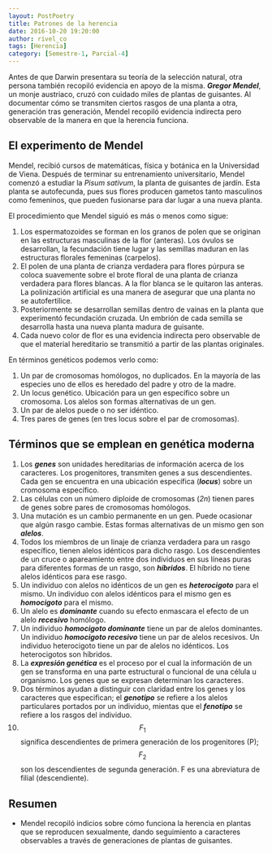 ```yaml
---
layout: PostPoetry
title: Patrones de la herencia
date: 2016-10-20 19:20:00
author: rivel_co
tags: [Herencia]
category: [Semestre-1, Parcial-4]
---
```


Antes de que Darwin presentara su teoría de la selección natural, otra persona también recopiló evidencia en apoyo de la misma. ***Gregor Mendel***, un monje austriaco, cruzó con cuidado miles de plantas de guisantes. Al documentar cómo se transmiten ciertos rasgos de una planta a otra, generación tras generación, Mendel recopiló evidencia indirecta pero observable de la manera en que la herencia funciona.

## El experimento de Mendel

Mendel, recibió cursos de matemáticas, física y botánica en la Universidad de Viena. Después de terminar su entrenamiento universitario, Mendel comenzó a estudiar la *Pisum sativum*, la planta de guisantes de jardín. Esta planta se autofecunda, pues sus flores producen gametos tanto masculinos como femeninos, que pueden fusionarse para dar lugar a una nueva planta.

El procedimiento que Mendel siguió es más o menos como sigue:

1. Los espermatozoides se forman en los granos de polen que se originan en las estructuras masculinas de la flor (anteras). Los óvulos se desarrollan, la fecundación tiene lugar y las semillas maduran en las estructuras florales femeninas (carpelos).
2. El polen de una planta de crianza verdadera para flores púrpura se coloca suavemente sobre el brote floral de una planta de crianza verdadera para flores blancas. A la flor blanca se le quitaron las anteras. La polinización artificial es una manera de asegurar que una planta no se autofertilice.
3. Posteriormente se desarrollan semillas dentro de vainas en la planta que experimentó fecundación cruzada. Un embrión de cada semilla se desarrolla hasta una nueva planta madura de guisante.
4. Cada nuevo color de flor es una evidencia indirecta pero observable de que el material hereditario se transmitió a partir de las plantas originales.

En términos genéticos podemos verlo como:

1. Un par de cromosomas homólogos, no duplicados. En la mayoría de las especies uno de ellos es heredado del padre y otro de la madre.
2. Un locus genético. Ubicación para un gen específico sobre un cromosoma. Los alelos son formas alternativas de un gen.
3. Un par de alelos puede o no ser idéntico.
4. Tres pares de genes (en tres locus sobre el par de cromosomas).

## Términos que se emplean en genética moderna

1. Los ***genes*** son unidades hereditarias de información acerca de los caracteres. Los progenitores, transmiten genes a sus descendientes. Cada gen se encuentra en una ubicación específica (***locus***) sobre un cromosoma específico.
2. Las células con un número diploide de cromosomas (*2n*) tienen pares de genes sobre pares de cromosomas homólogos.
3. Una mutación es un cambio permanente en un gen. Puede ocasionar que algún rasgo cambie. Estas formas alternativas de un mismo gen son ***alelos***.
4. Todos los miembros de un linaje de crianza verdadera para un rasgo específico, tienen alelos idénticos para dicho rasgo. Los descendientes de un cruce o apareamiento entre dos individuos en sus líneas puras para diferentes formas de un rasgo, son ***híbridos***. El híbrido no tiene alelos idénticos para ese rasgo.
5. Un individuo con alelos no idénticos de un gen es ***heterocigoto*** para el mismo. Un individuo con alelos idénticos para el mismo gen es ***homocigoto*** para el mismo.
6. Un alelo es ***dominante*** cuando su efecto enmascara el efecto de un alelo ***recesivo*** homólogo.
7. Un individuo ***homocigoto dominante*** tiene un par de alelos dominantes. Un individuo ***homocigoto recesivo*** tiene un par de alelos recesivos. Un individuo heterocigoto tiene un par de alelos no idénticos. Los heterocigotos son híbridos.
8. La ***expresión genética*** es el proceso por el cual la información de un gen se transforma en una parte estructural o funcional de una célula u organismo. Los genes que se expresan determinan los caracteres.
9. Dos términos ayudan a distinguir con claridad entre los genes y los caracteres que especifican; el ***genotipo*** se refiere a los alelos particulares portados por un individuo, mientas que el ***fenotipo*** se refiere a los rasgos del individuo.
10. $$ F_1 $$ significa descendientes de primera generación de los progenitores (P); $$ F_2 $$ son los descendientes de segunda generación. F es una abreviatura de filial (descendiente).

## Resumen

- Mendel recopiló indicios sobre cómo funciona la herencia en plantas que se reproducen sexualmente, dando seguimiento a caracteres observables a través de generaciones de plantas de guisantes.

